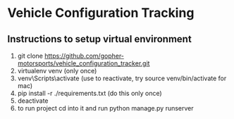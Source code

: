 # Vehicle Configuration Tracking


## Instructions to setup virtual environment
1. git clone https://github.com/gopher-motorsports/vehicle_configuration_tracker.git
2. virtualenv venv (only once)
3. venv\Scripts\activate (use to reactivate, try source venv/bin/activate for mac)
4. pip install -r ./requirements.txt (do this only once)
5. deactivate
6. to run project cd into it and run python manage.py runserver








